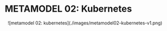 # METAMODEL 02: Kubernetes

<p align="center">
![metamodel 02: kubernetes](./images/metamodel02-kubernetes-v1.png)
</p>
